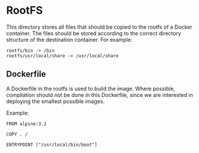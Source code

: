 # RootFS

This directory stores all files that should be copied to the rootfs of a Docker container. The files should be stored according to the correct directory structure of the destination container. For example:

```text
rootfs/bin -> /bin
rootfs/usr/local/share -> /usr/local/share
```

## Dockerfile

A Dockerfile in the rootfs is used to build the image. Where possible, compilation should not be done in this Dockerfile, since we are interested in deploying the smallest possible images.

Example:

```text
FROM alpine:3.2

COPY . /

ENTRYPOINT ["/usr/local/bin/boot"]
```

